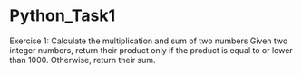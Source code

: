 # Python_Task1
Exercise 1: Calculate the multiplication and sum of two numbers
Given two integer numbers, return their product only if the product is equal to or lower than 1000. Otherwise, return their sum.
